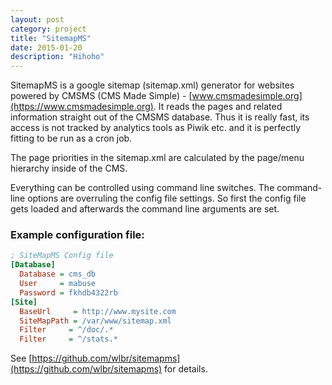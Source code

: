 ```yaml
---
layout: post
category: project
title: "SitemapMS"
date: 2015-01-20
description: "Hihoho"
---
```


SitemapMS is a google sitemap (sitemap.xml) generator for websites powered by CMSMS (CMS Made Simple) - [www.cmsmadesimple.org](https://www.cmsmadesimple.org). It reads the pages and related information straight out of the CMSMS database. Thus it is really fast, its access is not tracked by analytics tools as Piwik etc. and it is perfectly fitting to be run as a cron job.

The page priorities in the sitemap.xml are calculated by the page/menu hierarchy inside of the CMS.

Everything can be controlled using command line switches. The command-line options are overruling the config file settings. So first the config file gets loaded and afterwards the command line arguments are set.


### Example configuration file:

```ini
; SiteMapMS Config file
[Database]
  Database = cms_db
  User     = mabuse
  Password = fkhdb4322rb
[Site]
  BaseUrl     = http://www.mysite.com
  SiteMapPath = /var/www/sitemap.xml
  Filter     = ^/doc/.*
  Filter     = ^/stats.*
```

See [https://github.com/wlbr/sitemapms](https://github.com/wlbr/sitemapms) for details.
